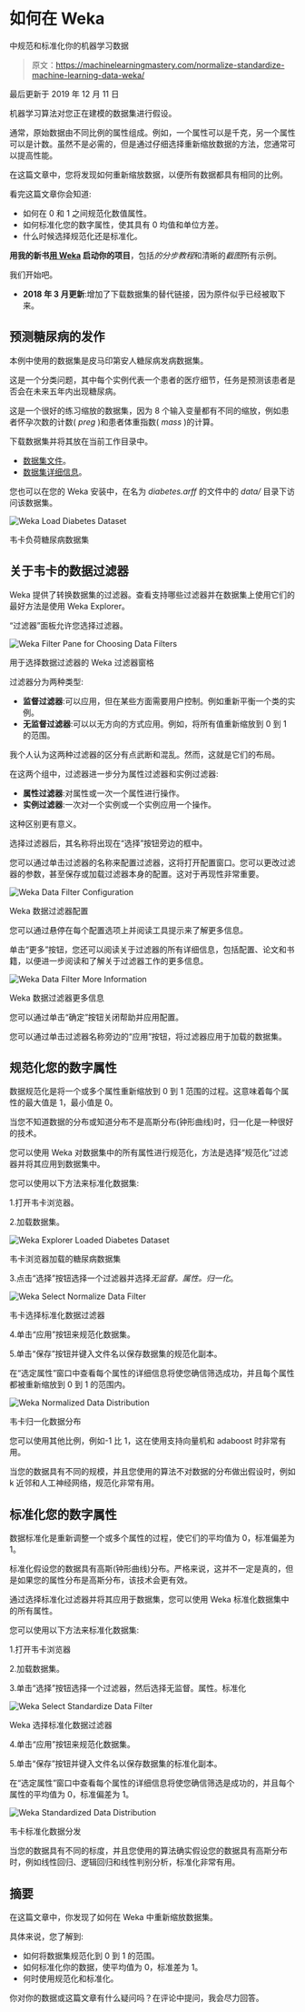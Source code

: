 # 如何在 Weka

中规范和标准化你的机器学习数据

> 原文：<https://machinelearningmastery.com/normalize-standardize-machine-learning-data-weka/>

最后更新于 2019 年 12 月 11 日

机器学习算法对您正在建模的数据集进行假设。

通常，原始数据由不同比例的属性组成。例如，一个属性可以是千克，另一个属性可以是计数。虽然不是必需的，但是通过仔细选择重新缩放数据的方法，您通常可以提高性能。

在这篇文章中，您将发现如何重新缩放数据，以便所有数据都具有相同的比例。

看完这篇文章你会知道:

*   如何在 0 和 1 之间规范化数值属性。
*   如何标准化您的数字属性，使其具有 0 均值和单位方差。
*   什么时候选择规范化还是标准化。

**用我的新书[用 Weka](https://machinelearningmastery.com/machine-learning-mastery-weka/) 启动你的项目**，包括*的分步教程*和清晰的*截图*所有示例。

我们开始吧。

*   **2018 年 3 月更新**:增加了下载数据集的替代链接，因为原件似乎已经被取下来。

## 预测糖尿病的发作

本例中使用的数据集是皮马印第安人糖尿病发病数据集。

这是一个分类问题，其中每个实例代表一个患者的医疗细节，任务是预测该患者是否会在未来五年内出现糖尿病。

这是一个很好的练习缩放的数据集，因为 8 个输入变量都有不同的缩放，例如患者怀孕次数的计数( *preg* )和患者体重指数( *mass* )的计算。

下载数据集并将其放在当前工作目录中。

*   [数据集文件](https://raw.githubusercontent.com/jbrownlee/Datasets/master/pima-indians-diabetes.csv)。
*   [数据集详细信息](https://raw.githubusercontent.com/jbrownlee/Datasets/master/pima-indians-diabetes.names)。

您也可以在您的 Weka 安装中，在名为 *diabetes.arff* 的文件中的 *data/* 目录下访问该数据集。

![Weka Load Diabetes Dataset](img/73294bf834f1914e3727164c6bb35469.png)

韦卡负荷糖尿病数据集

## 关于韦卡的数据过滤器

Weka 提供了转换数据集的过滤器。查看支持哪些过滤器并在数据集上使用它们的最好方法是使用 Weka Explorer。

“过滤器”面板允许您选择过滤器。

![Weka Filter Pane for Choosing Data Filters](img/963d6aa9ce291a7c942cf4045bf80546.png)

用于选择数据过滤器的 Weka 过滤器窗格

过滤器分为两种类型:

*   **监督过滤器**:可以应用，但在某些方面需要用户控制。例如重新平衡一个类的实例。
*   **无监督过滤器**:可以以无方向的方式应用。例如，将所有值重新缩放到 0 到 1 的范围。

我个人认为这两种过滤器的区分有点武断和混乱。然而，这就是它们的布局。

在这两个组中，过滤器进一步分为属性过滤器和实例过滤器:

*   **属性过滤器**:对属性或一次一个属性进行操作。
*   **实例过滤器**:一次对一个实例或一个实例应用一个操作。

这种区别更有意义。

选择过滤器后，其名称将出现在“选择”按钮旁边的框中。

您可以通过单击过滤器的名称来配置过滤器，这将打开配置窗口。您可以更改过滤器的参数，甚至保存或加载过滤器本身的配置。这对于再现性非常重要。

![Weka Data Filter Configuration](img/02b9abd8539367e6d72b3f0c1ab567b4.png)

Weka 数据过滤器配置

您可以通过悬停在每个配置选项上并阅读工具提示来了解更多信息。

单击“更多”按钮，您还可以阅读关于过滤器的所有详细信息，包括配置、论文和书籍，以便进一步阅读和了解关于过滤器工作的更多信息。

![Weka Data Filter More Information](img/6673aaef9858c5eb78deffa58816216e.png)

Weka 数据过滤器更多信息

您可以通过单击“确定”按钮关闭帮助并应用配置。

您可以通过单击过滤器名称旁边的“应用”按钮，将过滤器应用于加载的数据集。

## 规范化您的数字属性

数据规范化是将一个或多个属性重新缩放到 0 到 1 范围的过程。这意味着每个属性的最大值是 1，最小值是 0。

当您不知道数据的分布或知道分布不是高斯分布(钟形曲线)时，归一化是一种很好的技术。

您可以使用 Weka 对数据集中的所有属性进行规范化，方法是选择“规范化”过滤器并将其应用到数据集中。

您可以使用以下方法来标准化数据集:

1.打开韦卡浏览器。

2.加载数据集。

![Weka Explorer Loaded Diabetes Dataset](img/ea1b9a0924324f5f08d3b2a914928753.png)

韦卡浏览器加载的糖尿病数据集

3.点击“选择”按钮选择一个过滤器并选择*无监督。属性。归一化*。

![Weka Select Normalize Data Filter](img/2d454cfead3b6344174310934c8d2f1a.png)

韦卡选择标准化数据过滤器

4.单击“应用”按钮来规范化数据集。

5.单击“保存”按钮并键入文件名以保存数据集的规范化副本。

在“选定属性”窗口中查看每个属性的详细信息将使您确信筛选成功，并且每个属性都被重新缩放到 0 到 1 的范围内。

![Weka Normalized Data Distribution](img/af80001e20bf923992f21d039aea256f.png)

韦卡归一化数据分布

您可以使用其他比例，例如-1 比 1，这在使用支持向量机和 adaboost 时非常有用。

当您的数据具有不同的规模，并且您使用的算法不对数据的分布做出假设时，例如 k 近邻和人工神经网络，规范化非常有用。

## 标准化您的数字属性

数据标准化是重新调整一个或多个属性的过程，使它们的平均值为 0，标准偏差为 1。

标准化假设您的数据具有高斯(钟形曲线)分布。严格来说，这并不一定是真的，但是如果您的属性分布是高斯分布，该技术会更有效。

通过选择标准化过滤器并将其应用于数据集，您可以使用 Weka 标准化数据集中的所有属性。

您可以使用以下方法来标准化数据集:

1.打开韦卡浏览器

2.加载数据集。

3.单击“选择”按钮选择一个过滤器，然后选择无监督。属性。标准化

![Weka Select Standardize Data Filter](img/c2c6e6c602901db2d4dfaa8650c86a5c.png)

Weka 选择标准化数据过滤器

4.单击“应用”按钮来规范化数据集。

5.单击“保存”按钮并键入文件名以保存数据集的标准化副本。

在“选定属性”窗口中查看每个属性的详细信息将使您确信筛选是成功的，并且每个属性的平均值为 0，标准偏差为 1。

![Weka Standardized Data Distribution](img/a49fe5384eebd0b1a4e6c4aa9dbe5318.png)

韦卡标准化数据分发

当您的数据具有不同的标度，并且您使用的算法确实假设您的数据具有高斯分布时，例如线性回归、逻辑回归和线性判别分析，标准化非常有用。

## 摘要

在这篇文章中，你发现了如何在 Weka 中重新缩放数据集。

具体来说，您了解到:

*   如何将数据集规范化到 0 到 1 的范围。
*   如何标准化你的数据，使平均值为 0，标准差为 1。
*   何时使用规范化和标准化。

你对你的数据或这篇文章有什么疑问吗？在评论中提问，我会尽力回答。